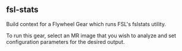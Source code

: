 ## fsl-stats

Build context for a Flywheel Gear which runs FSL's fslstats utility.

To run this gear, select an MR image that you wish to analyze and set configuration parameters for the desired output.
